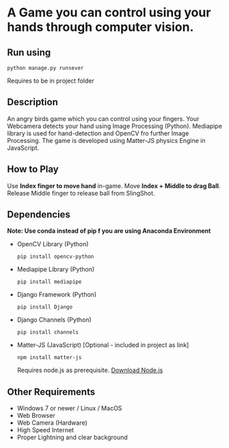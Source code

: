 # A Game you can control using your hands through computer vision.

## Run using
    python manage.py runsever

Requires to be in project folder


## Description
An angry birds game which you can control using your fingers. Your Webcamera detects your hand using Image Processing (Python). Mediapipe library is used for hand-detection and OpenCV fro further Image Processing. The game is developed using Matter-JS physics Engine in JavaScript. 


## How to Play
Use **Index finger to move hand** in-game. Move **Index + Middle to drag Ball**. Release Middle finger to release ball from SlingShot.


## Dependencies
**Note: Use conda instead of pip f you are using Anaconda Environment**
 - OpenCV Library (Python)
 
     `pip install opencv-python`
- Mediapipe Library (Python)

    `pip install mediapipe` 
- Django Framework (Python)


    `pip install Django`
- Django Channels (Python)

    `pip install channels`
- Matter-JS (JavaScript) [Optional - included in project as link]

    `npm install matter-js`

    Requires node.js as prerequisite. [Download Node.js](https://nodejs.org/en/)


## Other Requirements

- Windows 7 or newer / Linux / MacOS
- Web Browser
- Web Camera (Hardware)
- High Speed Internet
- Proper Lightning and clear background




